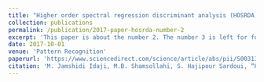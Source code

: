 ```yaml
---
title: "Higher order spectral regression discriminant analysis (HOSRDA): A tensor feature reduction method for ERP detection"
collection: publications
permalink: /publication/2017-paper-hosrda-number-2
excerpt: 'This paper is about the number 2. The number 3 is left for future work.'
date: 2017-10-01
venue: 'Pattern Recognition'
paperurl: 'https://www.sciencedirect.com/science/article/abs/pii/S0031320317301875'
citation: 'M. Jamshidi Idaji, M.B. Shamsollahi, S. Hajipour Sardoui, “Higher Order Spectral Regression Discriminant Analysis (HOSRDA): A Tensor Feature Re- duction Method for ERP Detection,” Pattern Recognition 70 (2017) 152-162. DOI: 10.1016/j.patcog.2017.05.004'
---
```



